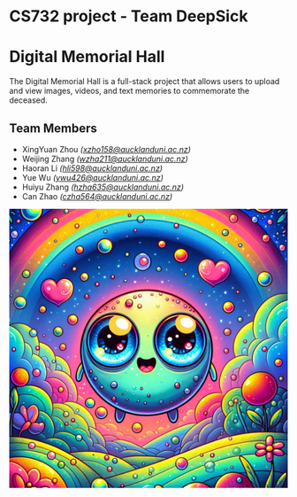 # CS732 project - Team DeepSick

# Digital Memorial Hall

The Digital Memorial Hall is a full-stack project that allows users to upload and view images, videos, and text memories to commemorate the deceased.

## Team Members
- XingYuan Zhou _(xzho158@aucklanduni.ac.nz)_
- Weijing Zhang _(wzha211@aucklanduni.ac.nz)_
- Haoran Li _(hli598@aucklanduni.ac.nz)_
- Yue Wu _(ywu426@aucklanduni.ac.nz)_
- Huiyu Zhang _(hzha635@aucklanduni.ac.nz)_
- Can Zhao _(czha564@aucklanduni.ac.nz)_



![](./DeepSick.png) 
